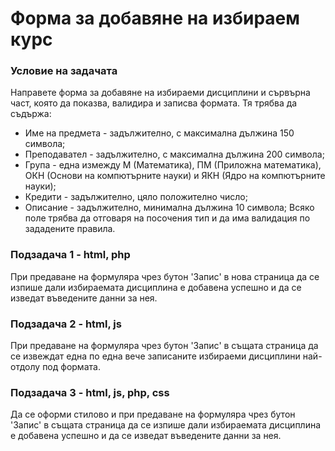 # Форма за добавяне на избираем курс

### Условие на задачата
Направете форма за добавяне на избираеми дисциплини и сървърна част, която да показва, валидира и записва формата. Тя трябва да съдържа:

- Име на предмета - задължително, с максимална дължина 150 символа;
- Преподавател - задължително, с максимална дължина 200 символа;
- Група - една измежду М (Математика), ПМ (Приложна математика), ОКН (Основи на компютърните науки) и ЯКН (Ядро на компютърните науки);
- Кредити - задължително, цяло положително число;
- Описание - задължително, минимална дължина 10 символа;
Всяко поле трябва да отговаря на посочения тип и да има валидация по зададените правила.

### Подзадача 1 - html, php
При предаване на формуляра чрез бутон 'Запис' в нова страница да се изпише дали избираемата дисциплина е добавена успешно и да се изведат въведените данни за нея. 
<br/>

### Подзадача 2 - html, js
При предаване на формуляра чрез бутон 'Запис' в същата страница да се извеждат една по една вече записаните избираеми дисциплини най-отдолу под формата.
<br/>

### Подзадача 3 - html, js, php, css
Да се оформи стилово и при предаване на формуляра чрез бутон 'Запис' в същата страница да се изпише дали избираемата дисциплина е добавена успешно и да се изведат въведените данни за нея. 

